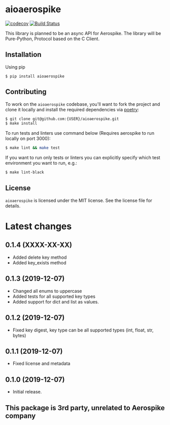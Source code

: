 # aioaerospike
[![codecov](https://codecov.io/gh/aviramha/aioaerospike/branch/master/graph/badge.svg)](https://codecov.io/gh/aviramha/aioaerospike)
[![Build Status](https://travis-ci.com/aviramha/aioaerospike.svg?branch=master)](https://travis-ci.com/aviramha/aioaerospike)

This library is planned to be an async API for Aerospike.
The library will be Pure-Python, Protocol based on the C Client.

## Installation
Using pip
```
$ pip install aioaerospike
```

## Contributing

To work on the `aioaerospike` codebase, you'll want to fork the project and clone it locally and install the required dependencies via [poetry](https://poetry.eustace.io):

```sh
$ git clone git@github.com:{USER}/aioaerospike.git
$ make install
```

To run tests and linters use command below (Requires aerospike to run locally on port 3000):

```sh
$ make lint && make test
```

If you want to run only tests or linters you can explicitly specify which test environment you want to run, e.g.:

```sh
$ make lint-black
```

## License

`aioaerospike` is licensed under the MIT license. See the license file for details.

# Latest changes

## 0.1.4 (XXXX-XX-XX)
- Added delete key method
- Added key_exists method

## 0.1.3 (2019-12-07)
- Changed all enums to uppercase
- Added tests for all supported key types
- Added support for dict and list as values.

## 0.1.2 (2019-12-07)
- Fixed key digest, key type can be all supported types (int, float, str, bytes)

## 0.1.1 (2019-12-07)
- Fixed license and metadata

## 0.1.0 (2019-12-07)

- Initial release.


## This package is 3rd party, unrelated to Aerospike company

